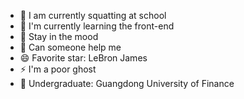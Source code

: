 - 🔭 I am currently squatting at school
- 🌱 I'm currently learning the front-end
- 🤔 Stay in the mood
- 💬 Can someone help me
- 😄 Favorite star: LeBron James
- ⚡ I'm a poor ghost
- 🌟 Undergraduate: Guangdong University of Finance
<!--
**abwjs/ABWJS** is a ✨ _special_ ✨ repository because its `README.md` (this file) appears on your GitHub profile.

Here are some ideas to get you started:

- 🔭 I’m currently working on ...
- 🌱 I’m currently learning ...
- 👯 I’m looking to collaborate on ...
- 🤔 I’m looking for help with ...
- 💬 Ask me about ...
- 📫 How to reach me: ...
- 😄 Pronouns: ...
- ⚡ Fun fact: ...
-->
